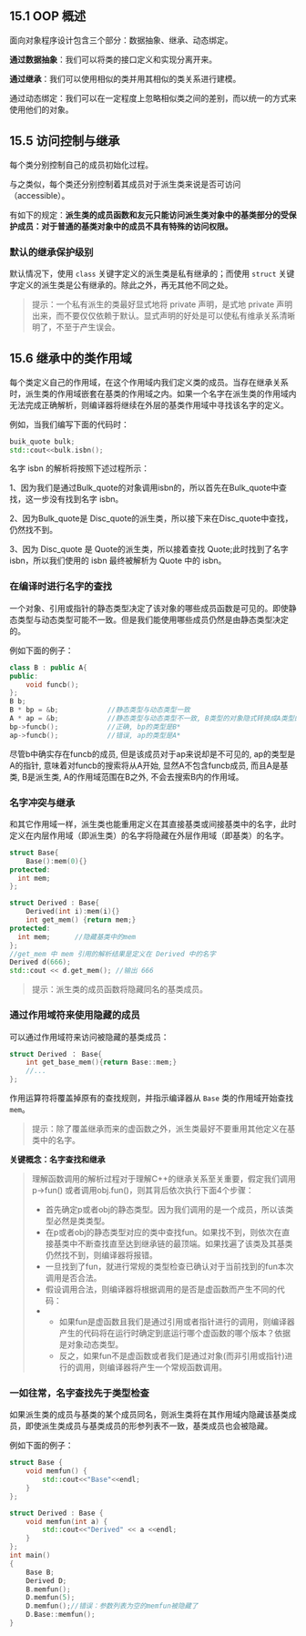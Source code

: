 ## 15.1 OOP 概述

面向对象程序设计包含三个部分：数据抽象、继承、动态绑定。

**通过数据抽象**：我们可以将类的接口定义和实现分离开来。

**通过继承**：我们可以使用相似的类并用其相似的类关系进行建模。

通过动态绑定：我们可以在一定程度上忽略相似类之间的差别，而以统一的方式来使用他们的对象。



## 15.5 访问控制与继承

每个类分别控制自己的成员初始化过程。

与之类似，每个类还分别控制着其成员对于派生类来说是否可访问（accessible）。

有如下的规定：**派生类的成员函数和友元只能访问派生类对象中的基类部分的受保护成员：对于普通的基类对象中的成员不具有特殊的访问权限。**

### 默认的继承保护级别

默认情况下，使用 `class` 关键字定义的派生类是私有继承的；而使用 `struct` 关键字定义的派生类是公有继承的。除此之外，再无其他不同之处。

> 提示：一个私有派生的类最好显式地将 private 声明，是式地 private 声明出来，而不要仅仅依赖于默认。显式声明的好处是可以使私有维承关系清晰明了，不至于产生误会。

## 15.6 继承中的类作用域

每个类定义自己的作用域，在这个作用域内我们定义类的成员。当存在继承关系时，派生类的作用域嵌套在基类的作用域之内。如果一个名字在派生类的作用域内无法完成正确解析，则编译器将继续在外层的基类作用域中寻找该名字的定义。

例如，当我们编写下面的代码时：

```c++
buik_quote bulk;
std::cout<<bulk.isbn();
```

名字 isbn 的解析将按照下述过程所示：

1、因为我们是通过Bulk_quote的对象调用isbn的，所以首先在Bulk_quote中查找，这一步没有找到名字 isbn。

2、因为Bulk_quote是 Disc_quote的派生类，所以接下来在Disc_quote中查找，仍然找不到。

3、因为 Disc_quote 是 Quote的派生类，所以接着查找 Quote;此时找到了名字 isbn，所以我们使用的 isbn 最终被解析为 Quote 中的 isbn。

### 在编译时进行名字的查找

一个对象、引用或指针的静态类型决定了该对象的哪些成员函数是可见的。即使静态类型与动态类型可能不一致。但是我们能使用哪些成员仍然是由静态类型决定的。

例如下面的例子：

```c++
class B : public A{
public:
    void funcb();
};
B b;
B * bp = &b;            //静态类型与动态类型一致
A * ap = &b;            //静态类型与动态类型不一致, B类型的对象隐式转换成A类型的对象, 派生类对象隐式转换成基类对象.
bp->funcb();            //正确, bp的类型是B*
ap->funcb();            //错误, ap的类型是A*
```

尽管b中确实存在funcb的成员, 但是该成员对于ap来说却是不可见的, ap的类型是A的指针, 意味着对funcb的搜索将从A开始, 显然A不包含funcb成员, 而且A是基类, B是派生类, A的作用域范围在B之外, 不会去搜索B内的作用域。

### 名字冲突与继承

和其它作用域一样，派生类也能重用定义在其直接基类或间接基类中的名字，此时定义在内层作用域（即派生类）的名字将隐藏在外层作用域（即基类）的名字。

```c++
struct Base{
	Base():mem(0){}
protected:
  int mem;
};

struct Derived : Base{
	Derived(int i):mem(i){}
	int get_mem() {return mem;}
protected:
  int mem;		//隐藏基类中的mem
};
//get_mem 中 mem 引用的解析结果是定义在 Derived 中的名字
Derived d(666);
std::cout << d.get_mem(); //输出 666
```

> 提示：派生类的成员函数将隐藏同名的基类成员。

### 通过作用域符来使用隐藏的成员

可以通过作用域符来访问被隐藏的基类成员：

```c++
struct Derived ： Base{
	int get_base_mem(){return Base::mem;}
	//...
};
```

作用运算符将覆盖掉原有的查找规则，并指示编译器从 `Base` 类的作用域开始查找 `mem`。

> 提示：除了覆盖继承而来的虚函数之外，派生类最好不要重用其他定义在基类中的名字。

**关键概念：名字查找和继承**

> 理解函数调用的解析过程对于理解C++的继承关系至关重要，假定我们调用p->fun() 或者调用obj.fun()，则其背后依次执行下面4个步骤：
>
> - 首先确定p或者obj的静态类型。因为我们调用的是一个成员，所以该类型必然是类类型。
> - 在p或者obj的静态类型对应的类中查找fun。如果找不到，则依次在直接基类中不断查找直至达到继承链的最顶端。如果找遍了该类及其基类仍然找不到，则编译器将报错。
> - 一旦找到了fun，就进行常规的类型检查已确认对于当前找到的fun本次调用是否合法。
> - 假设调用合法，则编译器将根据调用的是否是虚函数而产生不同的代码：
> - - 如果fun是虚函数且我们是通过引用或者指针进行的调用，则编译器产生的代码将在运行时确定到底运行哪个虚函数的哪个版本？依据是对象动态类型。
>   - 反之，如果fun不是虚函数或者我们是通过对象(而非引用或指针)进行的调用，则编译器将产生一个常规函数调用。

### 一如往常，名字查找先于类型检查

如果派生类的成员与基类的某个成员同名，则派生类将在其作用域内隐藏该基类成员，即使派生类成员与基类成员的形参列表不一致，基类成员也会被隐藏。

例如下面的例子：

```c++
struct Base {
    void memfun() {
        std::cout<<"Base"<<endl;
    }
};

struct Derived : Base {
    void memfun(int a) {
        std::cout<<"Derived" << a <<endl;
    }
};
int main()
{
    Base B;
    Derived D;
    B.memfun();
    D.memfun(5);
  	D.memfun();//错误：参数列表为空的memfun被隐藏了
    D.Base::memfun();
}
```

